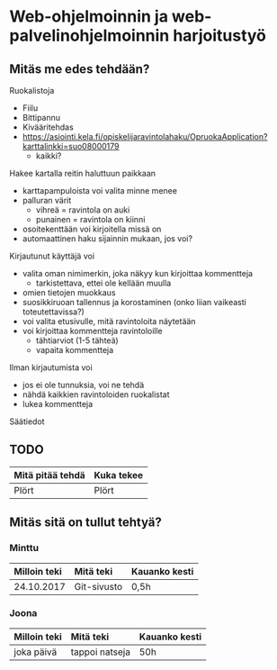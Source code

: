 # Web-ohjelmoinnin ja web-palvelinohjelmoinnin harjoitustyö
## Mitäs me edes tehdään?

Ruokalistoja
 - Fiilu
 - Bittipannu
 - Kivääritehdas
 - https://asiointi.kela.fi/opiskelijaravintolahaku/OpruokaApplication?karttalinkki=suo08000179
   * kaikki?

Hakee kartalla reitin haluttuun paikkaan
 - karttapampuloista voi valita minne menee
 - palluran värit
   * vihreä = ravintola on auki
   * punainen = ravintola on kiinni
 - osoitekenttään voi kirjoitella missä on
 - automaattinen haku sijainnin mukaan, jos voi?

Kirjautunut käyttäjä voi
 - valita oman nimimerkin, joka näkyy kun kirjoittaa kommentteja
   * tarkistettava, ettei ole kellään muulla
 - omien tietojen muokkaus
 - suosikkiruoan tallennus ja korostaminen (onko liian vaikeasti toteutettavissa?)
 - voi valita etusivulle, mitä ravintoloita näytetään
 - voi kirjoittaa kommentteja ravintoloille
   * tähtiarviot (1-5 tähteä)
   * vapaita kommentteja

Ilman kirjautumista voi
 - jos ei ole tunnuksia, voi ne tehdä
 - nähdä kaikkien ravintoloiden ruokalistat
 - lukea kommentteja
 
Säätiedot


## TODO

| Mitä pitää tehdä | Kuka tekee |
|:--|:--|
| Plört | Plört |

## Mitäs sitä on tullut tehtyä?

### Minttu

| Milloin teki | Mitä teki | Kauanko kesti |
|:--|:--|:--|
| 24.10.2017 | Git-sivusto | 0,5h |

### Joona

| Milloin teki | Mitä teki | Kauanko kesti |
|:--|:--|:--|
| joka päivä | tappoi natseja | 50h |
